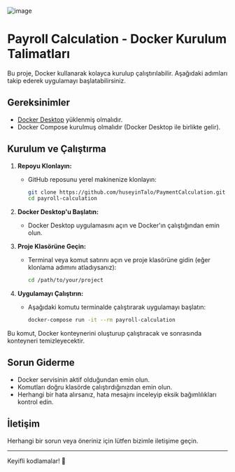 ![image](https://github.com/user-attachments/assets/40d49dc6-cab1-4610-ab67-b76ed9f4fe79)

# Payroll Calculation - Docker Kurulum Talimatları

Bu proje, Docker kullanarak kolayca kurulup çalıştırılabilir. Aşağıdaki adımları takip ederek uygulamayı başlatabilirsiniz.

## Gereksinimler
- [Docker Desktop](https://www.docker.com/products/docker-desktop/) yüklenmiş olmalıdır.
- Docker Compose kurulmuş olmalıdır (Docker Desktop ile birlikte gelir).

## Kurulum ve Çalıştırma
1. **Repoyu Klonlayın:**
   - GitHub reposunu yerel makinenize klonlayın:
     ```bash
     git clone https://github.com/huseyinTalo/PaymentCalculation.git
     cd payroll-calculation
     ```

2. **Docker Desktop'u Başlatın:**
   - Docker Desktop uygulamasını açın ve Docker'ın çalıştığından emin olun.

3. **Proje Klasörüne Geçin:**
   - Terminal veya komut satırını açın ve proje klasörüne gidin (eğer klonlama adımını atladıysanız):
     ```bash
     cd /path/to/your/project
     ```

4. **Uygulamayı Çalıştırın:**
   - Aşağıdaki komutu terminalde çalıştırarak uygulamayı başlatın:
     ```bash
     docker-compose run -it --rm payroll-calculation
     ```

Bu komut, Docker konteynerini oluşturup çalıştıracak ve sonrasında konteyneri temizleyecektir.

## Sorun Giderme
- Docker servisinin aktif olduğundan emin olun.
- Komutları doğru klasörde çalıştırdığınızdan emin olun.
- Herhangi bir hata alırsanız, hata mesajını inceleyip eksik bağımlılıkları kontrol edin.

## İletişim
Herhangi bir sorun veya öneriniz için lütfen bizimle iletişime geçin.

---

Keyifli kodlamalar! 🚀

